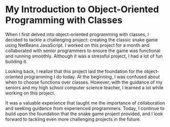 # My Introduction to Object-Oriented Programming with Classes
When I first delved into object-oriented programming with classes, I decided to tackle a challenging project: creating the classic snake game using NetBeans JavaScript. I worked on this project for a month and collaborated with senior programmers to ensure the game was functional and running smoothly. Although it was a stressful project, I had a lot of fun building it.

Looking back, I realize that this project laid the foundation for the object-oriented programming I do today. At the beginning, I was confused about when to choose functions over classes. However, with the guidance of my seniors and my high school computer science teacher, I learned a lot while working on this project.

It was a valuable experience that taught me the importance of collaboration and seeking guidance from experienced programmers. Today, I continue to build upon the foundation that the snake game project provided, and I look forward to tackling even more challenging projects in the future.
